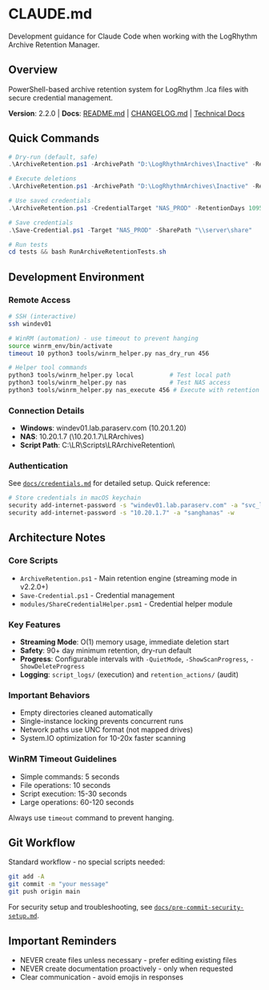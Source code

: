# CLAUDE.md

Development guidance for Claude Code when working with the LogRhythm Archive Retention Manager.

## Overview

PowerShell-based archive retention system for LogRhythm .lca files with secure credential management.

**Version**: 2.2.0 | **Docs**: [README.md](README.md) | [CHANGELOG.md](CHANGELOG.md) | [Technical Docs](docs/)

## Quick Commands

```powershell
# Dry-run (default, safe)
.\ArchiveRetention.ps1 -ArchivePath "D:\LogRhythmArchives\Inactive" -RetentionDays 456

# Execute deletions
.\ArchiveRetention.ps1 -ArchivePath "D:\LogRhythmArchives\Inactive" -RetentionDays 456 -Execute

# Use saved credentials
.\ArchiveRetention.ps1 -CredentialTarget "NAS_PROD" -RetentionDays 1095 -Execute

# Save credentials
.\Save-Credential.ps1 -Target "NAS_PROD" -SharePath "\\server\share"

# Run tests
cd tests && bash RunArchiveRetentionTests.sh
```

## Development Environment

### Remote Access

```bash
# SSH (interactive)
ssh windev01

# WinRM (automation) - use timeout to prevent hanging
source winrm_env/bin/activate
timeout 10 python3 tools/winrm_helper.py nas_dry_run 456

# Helper tool commands
python3 tools/winrm_helper.py local          # Test local path
python3 tools/winrm_helper.py nas            # Test NAS access
python3 tools/winrm_helper.py nas_execute 456 # Execute with retention
```

### Connection Details
- **Windows**: windev01.lab.paraserv.com (10.20.1.20)
- **NAS**: 10.20.1.7 (\\10.20.1.7\LRArchives)
- **Script Path**: C:\LR\Scripts\LRArchiveRetention\

### Authentication
See [`docs/credentials.md`](docs/credentials.md) for detailed setup. Quick reference:

```bash
# Store credentials in macOS keychain
security add-internet-password -s "windev01.lab.paraserv.com" -a "svc_logrhythm@LAB.PARASERV.COM" -w
security add-internet-password -s "10.20.1.7" -a "sanghanas" -w
```

## Architecture Notes

### Core Scripts
- `ArchiveRetention.ps1` - Main retention engine (streaming mode in v2.2.0+)
- `Save-Credential.ps1` - Credential management
- `modules/ShareCredentialHelper.psm1` - Credential helper module

### Key Features
- **Streaming Mode**: O(1) memory usage, immediate deletion start
- **Safety**: 90+ day minimum retention, dry-run default
- **Progress**: Configurable intervals with `-QuietMode`, `-ShowScanProgress`, `-ShowDeleteProgress`
- **Logging**: `script_logs/` (execution) and `retention_actions/` (audit)

### Important Behaviors
- Empty directories cleaned automatically
- Single-instance locking prevents concurrent runs
- Network paths use UNC format (not mapped drives)
- System.IO optimization for 10-20x faster scanning

### WinRM Timeout Guidelines
- Simple commands: 5 seconds
- File operations: 10 seconds  
- Script execution: 15-30 seconds
- Large operations: 60-120 seconds

Always use `timeout` command to prevent hanging.

## Git Workflow

Standard workflow - no special scripts needed:

```bash
git add -A
git commit -m "your message"
git push origin main
```

For security setup and troubleshooting, see [`docs/pre-commit-security-setup.md`](docs/pre-commit-security-setup.md).

## Important Reminders
- NEVER create files unless necessary - prefer editing existing files
- NEVER create documentation proactively - only when requested
- Clear communication - avoid emojis in responses